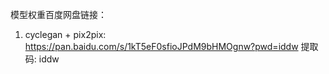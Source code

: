 模型权重百度网盘链接：
1. cyclegan + pix2pix: https://pan.baidu.com/s/1kT5eF0sfioJPdM9bHMOgnw?pwd=iddw 提取码: iddw
